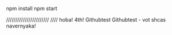npm install
npm start

///////////////////////
//// hoba!
4th!
Githubtest
Githubtest - vot shcas navernyaka!